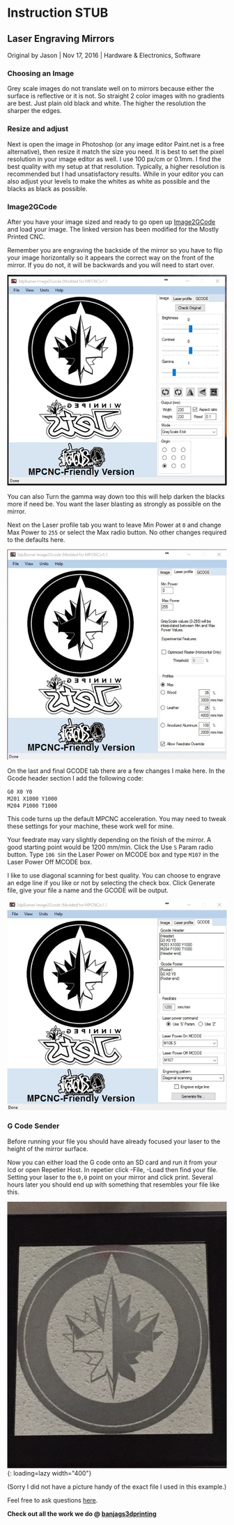 # Instruction STUB

## Laser Engraving Mirrors

Original by Jason | Nov 17, 2016 | Hardware & Electronics, Software

### Choosing an Image

Grey scale images do not translate well on to mirrors because either the surface is reflective or it
is not. So straight 2 color images with no gradients are best. Just plain old black and white. The
higher the resolution the sharper the edges.

### Resize and adjust

Next is open the image in Photoshop (or any image editor Paint.net is a free alternative), then
resize it match the size you need. It is best to set the pixel resolution in your image editor as
well. I use 100 px/cm or 0.1mm. I find the best quality with my setup at that resolution. Typically,
a higher resolution is recommended but I had unsatisfactory results. While in your editor you can
also adjust your levels to make the whites as white as possible and the blacks as black as possible.

### Image2GCode

After you have your image sized and ready to go open up
[Image2GCode](https://www.v1engineering.com/forum/topic/image2gcode-free-raster-image-laser-engraving-software-modified-for-mpcnc/)
and load your image. The linked version has been modified for the Mostly Printed CNC.

Remember you are engraving the backside of the mirror so you have to flip your image horizontally so
it appears the correct way on the front of the mirror. If you do not, it will be backwards and you
will need to start over.

![!screen1](../img/old/2016/11/Screen1.jpg)

You can also Turn the gamma way down too this will help darken the blacks more if need be. You want
the laser blasting as strongly as possible on the mirror.

Next on the Laser profile tab you want to leave Min Power at `0` and change Max Power to `255` or
select the Max radio button. No other changes required to the defaults here.

![!screen2](../img/old/2016/11/Screen2.jpg)

On the last and final GCODE tab there are a few changes I make here. In the Gcode header section I
add the following code:

```
G0 X0 Y0
M201 X1000 Y1000
M204 P1000 T1000
```

This code turns up the default MPCNC acceleration. You may need to tweak these settings for your
machine, these work well for mine.

Your feedrate may vary slightly depending on the finish of the mirror. A good starting point would
be 1200 mm/min. Click the Use `S` Param radio button. Type `106 S`in the Laser Power on MCODE box
and type `M107` in the Laser Power Off MCODE box.

I like to use diagonal scanning for best quality. You can choose to engrave an edge line if you
like or not by selecting the check box. Click Generate file, give your file a name and the GCODE
will be output.

![!screen3](../img/old/2016/11/Screen3.jpg)

### G Code Sender

Before running your file you should have already focused your laser to the height of the mirror
surface.

Now you can either load the G code onto an SD card and run it from your lcd or open Repetier Host.
In repetier click -File, -Load then find your file. Setting your laser to the `0,0` point on your
mirror and click print. Several hours later you should end up with something that resembles your
file like this.

![!jets-9x9-2-1](../img/old/2016/11/Jets-9x9-2.1.jpg){: loading=lazy width="400"}

(Sorry I did not have a picture handy of the exact file I used in this example.)

Feel free to ask questions [here](https://www.v1engineering.com/forum/topic/engraved-mirror-logos/).

**Check out all the work we do @ [banjags3dprinting](https://www.facebook.com/banjags3dprinting/)**
